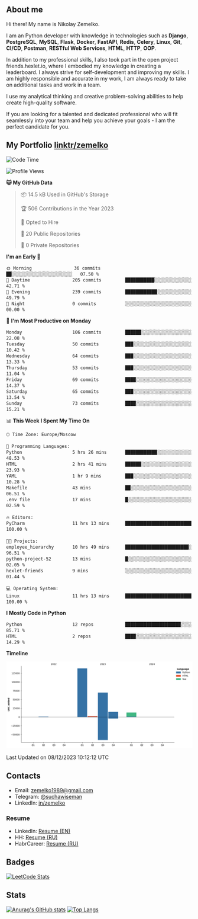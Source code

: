 ## About me
Hi there! My name is Nikolay Zemelko. 

I am an Python developer with knowledge in technologies such as **Django**, **PostgreSQL**, **MySQL**, **Flask**, **Docker**, **FastAPI**, **Redis**, **Celery**, **Linux**, **Git**, **CI/CD**, **Postman**, **RESTful Web Services**, **HTML**, **HTTP**, **OOP**.

In addition to my professional skills, I also took part in the open project friends.hexlet.io, where I embodied my knowledge in creating a leaderboard.
I always strive for self-development and improving my skills. I am highly responsible and accurate in my work, I am always ready to take on additional tasks and work in a team.

I use my analytical thinking and creative problem-solving abilities to help create high-quality software.

If you are looking for a talented and dedicated professional who will fit seamlessly into your team and help you achieve your goals - I am the perfect candidate for you.

## My Portfolio [linktr/zemelko](https://linktr.ee/zemelko)


<!--START_SECTION:waka-->
![Code Time](http://img.shields.io/badge/Code%20Time-33%20hrs%2044%20mins-blue)

![Profile Views](http://img.shields.io/badge/Profile%20Views-1-blue)

**🐱 My GitHub Data** 

> 📦 14.5 kB Used in GitHub's Storage 
 > 
> 🏆 506 Contributions in the Year 2023
 > 
> 💼 Opted to Hire
 > 
> 📜 20 Public Repositories 
 > 
> 🔑 0 Private Repositories 
 > 
**I'm an Early 🐤** 

```text
🌞 Morning                36 commits          ██░░░░░░░░░░░░░░░░░░░░░░░   07.50 % 
🌆 Daytime                205 commits         ███████████░░░░░░░░░░░░░░   42.71 % 
🌃 Evening                239 commits         ████████████░░░░░░░░░░░░░   49.79 % 
🌙 Night                  0 commits           ░░░░░░░░░░░░░░░░░░░░░░░░░   00.00 % 
```
📅 **I'm Most Productive on Monday** 

```text
Monday                   106 commits         ██████░░░░░░░░░░░░░░░░░░░   22.08 % 
Tuesday                  50 commits          ███░░░░░░░░░░░░░░░░░░░░░░   10.42 % 
Wednesday                64 commits          ███░░░░░░░░░░░░░░░░░░░░░░   13.33 % 
Thursday                 53 commits          ███░░░░░░░░░░░░░░░░░░░░░░   11.04 % 
Friday                   69 commits          ████░░░░░░░░░░░░░░░░░░░░░   14.37 % 
Saturday                 65 commits          ███░░░░░░░░░░░░░░░░░░░░░░   13.54 % 
Sunday                   73 commits          ████░░░░░░░░░░░░░░░░░░░░░   15.21 % 
```


📊 **This Week I Spent My Time On** 

```text
🕑︎ Time Zone: Europe/Moscow

💬 Programming Languages: 
Python                   5 hrs 26 mins       ████████████░░░░░░░░░░░░░   48.53 % 
HTML                     2 hrs 41 mins       ██████░░░░░░░░░░░░░░░░░░░   23.93 % 
YAML                     1 hr 9 mins         ███░░░░░░░░░░░░░░░░░░░░░░   10.28 % 
Makefile                 43 mins             ██░░░░░░░░░░░░░░░░░░░░░░░   06.51 % 
.env file                17 mins             █░░░░░░░░░░░░░░░░░░░░░░░░   02.59 % 

🔥 Editors: 
PyCharm                  11 hrs 13 mins      █████████████████████████   100.00 % 

🐱‍💻 Projects: 
employee_hierarchy       10 hrs 49 mins      ████████████████████████░   96.51 % 
python-project-52        13 mins             █░░░░░░░░░░░░░░░░░░░░░░░░   02.05 % 
hexlet-friends           9 mins              ░░░░░░░░░░░░░░░░░░░░░░░░░   01.44 % 

💻 Operating System: 
Linux                    11 hrs 13 mins      █████████████████████████   100.00 % 
```

**I Mostly Code in Python** 

```text
Python                   12 repos            █████████████████████░░░░   85.71 % 
HTML                     2 repos             ████░░░░░░░░░░░░░░░░░░░░░   14.29 % 
```



**Timeline**

![Lines of Code chart](https://raw.githubusercontent.com/zemelko/zemelko/main/assets/bar_graph.png)


 Last Updated on 08/12/2023 10:12:12 UTC
<!--END_SECTION:waka-->

## Contacts

* Email: [zemelko1989@gmail.com](mailto:zemelko1989@gmail.com)
* Telegram: [@suchawiseman](https://t.me/suchawiseman)
* LinkedIn: [in/zemelko](https://www.linkedin.com/in/zemelko)

### Resume

* LinkedIn: [Resume (EN)](https://www.linkedin.com/in/zemelko)
* HH: [Resume (RU)](https://hh.ru/resume/4a4435a9ff09e87f6c0039ed1f4e475572454c)
* HabrCareer: [Resume (RU)](https://career.habr.com/zemelko1)

## Badges

[![LeetCode Stats](https://leetcode.card.workers.dev/zemelko?font=source_code_pro&extension=null)](https://leetcode.com/zemelko/)

## Stats
[![Anurag's GitHub stats](https://github-readme-stats.vercel.app/api?username=zemelko)](https://github.com/zemelko/github-readme-stats)
[![Top Langs](https://github-readme-stats.vercel.app/api/top-langs/?username=zemelko&layout=compact&langs_count=10)](https://github.com/zemelko/github-readme-stats)
